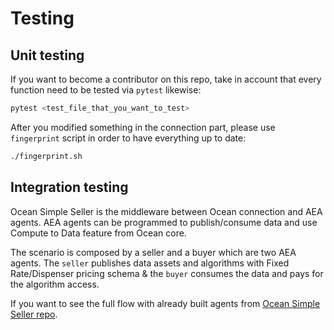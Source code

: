 # Testing

## Unit testing
If you want to become a contributor on this repo, take in account that every function need to be
tested via `pytest` likewise:

```bash
pytest <test_file_that_you_want_to_test>
```

After you modified something in the connection part, please use `fingerprint` script in order to have everything up to date:

```bash
./fingerprint.sh
```

## Integration testing

Ocean Simple Seller is the middleware between Ocean connection and AEA agents.
AEA agents can be programmed to publish/consume data and use Compute to Data feature
from Ocean core.

The scenario is composed by a seller and a buyer which are two AEA agents.
The `seller` publishes data assets and algorithms with Fixed Rate/Dispenser pricing schema &
the `buyer` consumes the data and pays for the algorithm access.

If you want to see the full flow with already built agents from [Ocean Simple Seller repo](https://github.com/oceanprotocol/oceansimpleseller/tree/v4). 